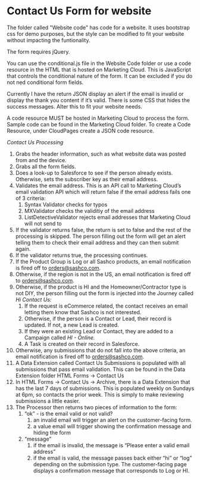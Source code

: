 # Contact Us Form for website

The folder called "Website code" has code for a website. It uses bootstrap css for demo purposes, but the style can be modified to fit your website without impacting the funtionality. 

The form requires jQuery.

You can use the conditional.js file in the Website Code folder or use a code resource in the HTML that is hosted on Marketing Cloud. This is JavaScript that controls the conditional nature of the form. It can be excluded if you do not ned conditional form fields.

Currently I have the return JSON display an alert if the email is invalid or display the thank you content if it’s valid. There is some CSS that hides the success messages. Alter this to fit your website needs.

A code resource MUST be hosted in Marketing Cloud to process the form. Sample code can be found in the Marketing Cloud folder. To create a Code Resource, under CloudPages create a JSON code resource.

_Contact Us Processing_

1. Grabs the header information, such as what website data was posted from and the device.
2. Grabs all the form fields.
3. Does a look-up to Salesforce to see if the person already exists. Otherwise, sets the subscriber key as their email address.
4. Validates the email address. This is an API call to Marketing Cloud’s email validation API which will return false if the email address fails one of 3 criteria: 
    1. Syntax Validator checks for typos
    2. MXValidator checks the validitiy of the email address
    3. ListDetectiveValidator rejects email addresses that Marketing Cloud will not send to
5. If the validator returns false, the return is set to false and the rest of the processing is skipped. The person filling out the form will get an alert telling them to check their email address and they can then submit again.
6. If the validator returns true, the processing continues.
7. If the Product Group is Log or all Sashco products, an email notification is fired off to orders@sashco.com.
8. Otherwise, if the region is not in the US, an email notification is fired off to orders@sashco.com.
9. Otherwise, if the product is HI and the Homeowner/Contractor type is not DIY, the person filling out the form is injected into the Journey called *Hi Contact Us:*
    1. If the request is eCommerce related, the contact receives an email letting them know that Sashco is not interested.
    2. Otherwise, if the person is a Contact or Lead, their record is updated. If not, a new Lead is created. 
    3. If they were an existing Lead or Contact, they are added to a Campaign called *HI - Online.*
    4. A Task is created on their record in Salesforce.
10. Otherwise, any submissions that do not fall into the above criteria, an email notification is fired off to orders@sashco.com. 
11. A Data Extension called Contact Us Submissions is populated with all submissions that pass email validation. This can be found in the Data Extension folder HTML Forms → Contact Us
12. In HTML Forms → Contact Us → Archive, there is a Data Extension that has the last 7 days of submissions. This is populated weekly on Sundays at 6pm, so contacts the prior week. This is simply to make reviewing submissions a little easier. 
13. The Processor then returns two pieces of information to the form:
    1. “ok” - is the email valid or not valid?
        1. an invalid email will trigger an alert on the customer-facing form.
        2. a value email will trigger showing the confirmation message and hiding the form
    2. “message”
        1. if the email is invalid, the message is “Please enter a valid email address”
        2. if the email is valid, the message passes back either “hi” or “log” depending on the submission type. The customer-facing page displays a confirmation message that corresponds to Log or HI.

